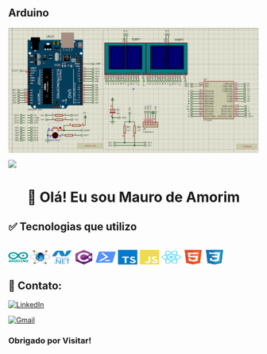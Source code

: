 ## Arduino 

<img src="img\assets\HT16k33_PCB_14Seg.gif" alt="Capa" width="1920px" align="center">

![](https://komarev.com/ghpvc/?username=mdawebbr&color=006bed)

<h1 align="center">👋 Olá! Eu sou Mauro de Amorim</h1>


<h2 id="tecnologias">✅ Tecnologias que utilizo</h2>

<p>
<div style="display: inline_block"><br>
 <img align="center" alt="MDA-Arduino" height="30" width="40" src="https://raw.githubusercontent.com/devicons/devicon/master/icons/arduino/arduino-original-wordmark.svg">
  <img align="center" alt="MDA-Proteus" height="30" width="40" src="img/assets/Proteus_Design_Suite_Atom_Logo.svg"  alt="Proteus Isis">
  <img align="center" alt="MDA-Dot.Net" height="30" width="40" src="img/assets/dot-net-plain-wordmark.svg">
  <img align="center" alt="MDA-Csharp" height="30" width="40" src="img/assets/csharp-original.svg">	
   <img align="center" alt="MDA-PowerShell" height="30" width="40" src="https://raw.githubusercontent.com/devicons/devicon/master/icons/powershell/powershell-original.svg">
   <img align="center" alt="MDA-Ts" height="30" width="40" src="https://raw.githubusercontent.com/devicons/devicon/master/icons/typescript/typescript-plain.svg">	
  <img align="center" alt="MDA-Js" height="30" width="40" src="https://raw.githubusercontent.com/devicons/devicon/master/icons/javascript/javascript-plain.svg">
  <img align="center" alt="MDA-React" height="30" width="40" src="https://raw.githubusercontent.com/devicons/devicon/master/icons/react/react-original.svg">
  <img align="center" alt="MDA-HTML" height="30" width="40" src="https://raw.githubusercontent.com/devicons/devicon/master/icons/html5/html5-original.svg">
  <img align="center" alt="MDA-CSS" height="30" width="40" src="https://raw.githubusercontent.com/devicons/devicon/master/icons/css3/css3-original.svg">
  
</div>
</p>
<h2 id="contato">💬 Contato:</h2>

<p>

[![LinkedIn](https://img.shields.io/badge/LinkedIn-mauro--de--amorim--677152126-0A66C2?style=for-the-badge&logo=linkedin&logoColor=white)](https://www.linkedin.com/in/mauro-de-amorim-677152126)

[![Gmail](https://img.shields.io/badge/Gmail-maurodeamorim1@gmail.com-D14836?style=for-the-badge&logo=gmail&logoColor=white)](mailto:maurodeamorim1@gmail.com)

</p>

<h3>Obrigado por Visitar!</h3>


